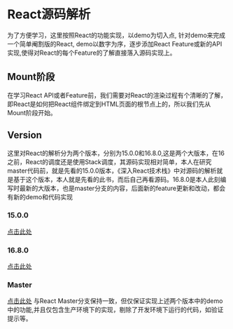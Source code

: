# React源码解析
为了方便学习，这里按照React的功能实现，以demo为切入点, 针对demo来完成一个简单阉割版的React, demo以数字为序，逐步添加React Feature或新的API实现,使得对React的每个Feature的了解直接落入源码实现上。

## Mount阶段
在学习React API或者Feature前，我们需要对React的渲染过程有个清晰的了解，即React是如何把React组件绑定到HTML页面的根节点上的，所以我们先从Mount阶段开始。

## Version
这里对React的解析分为两个版本，分别为15.0.0和16.8.0,这是两个大版本，在16之前，React的调度还是使用Stack调度，其源码实现相对简单，本人在研究master代码前，就是先看的15.0.0版本，《深入React技术栈》中对源码的解析就是基于这个版本，本人就是先看的此书，而后自己再看源码。16.8.0是本人此刻编写时最新的大版本，也是master分支的内容，后面新的feature更新和改动，都会有新的demo和代码实现

### 15.0.0
[点击此处](/version/15.0.0/README.md)

### 16.8.0
[点击此处](/version/16.8/README.md)

### Master
[点击此处](/src/README.md)
与React Master分支保持一致，但仅保证实现上述两个版本中的demo中的功能,并且仅包含生产环境下的实现，剔除了开发环境下运行的代码，如验证提示等。  